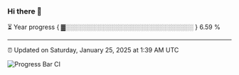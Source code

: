 ### Hi there 👋

⏳ Year progress { ▓░░░░░░░░░░░░░░░░░░░░░░░░░░░░░ } 6.59 %

---

⏰ Updated on Saturday, January 25, 2025 at 1:39 AM UTC

![Progress Bar CI](https://github.com/arthurbuhl/arthurbuhl/workflows/Progress%20Bar%20CI/badge.svg)

